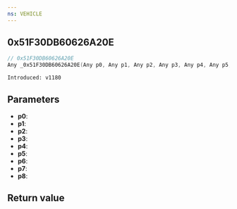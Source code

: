 ```yaml
---
ns: VEHICLE
---
```

## 0x51F30DB60626A20E

```c
// 0x51F30DB60626A20E
Any _0x51F30DB60626A20E(Any p0, Any p1, Any p2, Any p3, Any p4, Any p5, Any p6, Any p7, Any p8);
```

```
Introduced: v1180
```

## Parameters
* **p0**:
* **p1**:
* **p2**:
* **p3**:
* **p4**:
* **p5**:
* **p6**:
* **p7**:
* **p8**:

## Return value
